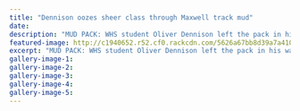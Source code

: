 ```yaml
---
title: "Dennison oozes sheer class through Maxwell track mud"
date: 
description: "MUD PACK: WHS student Oliver Dennison left the pack in his wake to claim the lead in the Wanganui Motorcycle Club's flat track series after two wins and a second in the mud on Sunday."
featured-image: http://c1940652.r52.cf0.rackcdn.com/5626a67bb8d39a7a4100049b/Oliver-Dennison-Wg-Motorcycle-club-Chron.21.10.15.jpg
excerpt: "MUD PACK: WHS student Oliver Dennison left the pack in his wake to claim the lead in the Wanganui Motorcycle Club's flat track series after two wins and a second in the mud on Sunday."
gallery-image-1: 
gallery-image-2: 
gallery-image-3: 
gallery-image-4: 
gallery-image-5: 
---
```

